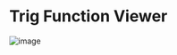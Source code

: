 # Trig Function Viewer

![image](https://github.com/JakeRoggenbuck/trig-function-viewer/assets/35516367/4b6b9599-6db7-45e4-a2af-b155993a1234)
